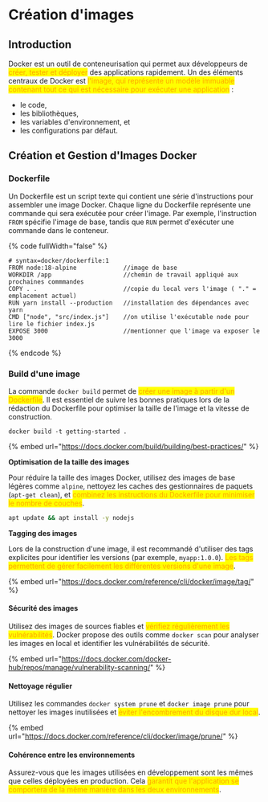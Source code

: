 # Création d'images

## Introduction

Docker est un outil de conteneurisation qui permet aux développeurs de <mark style="color:orange;">créer, tester et déployer</mark> des applications rapidement. Un des éléments centraux de Docker est <mark style="color:orange;">l'image, qui représente un modèle immuable contenant tout ce qui est nécessaire pour exécuter une application</mark> :&#x20;

* le code,&#x20;
* les bibliothèques,&#x20;
* les variables d'environnement, et&#x20;
* les configurations par défaut.

## **Création et Gestion d'Images Docker**

### **Dockerfile**

Un Dockerfile est un script texte qui contient une série d'instructions pour assembler une image Docker. Chaque ligne du Dockerfile représente une commande qui sera exécutée pour créer l'image. Par exemple, l'instruction `FROM` spécifie l'image de base, tandis que `RUN` permet d'exécuter une commande dans le conteneur.

{% code fullWidth="false" %}
```docker
# syntax=docker/dockerfile:1
FROM node:18-alpine             //image de base
WORKDIR /app                    //chemin de travail appliqué aux prochaines commmandes
COPY . .                        //copie du local vers l'image ( "." = emplacement actuel)
RUN yarn install --production   //installation des dépendances avec yarn
CMD ["node", "src/index.js"]    //on utilise l'exécutable node pour lire le fichier index.js
EXPOSE 3000                     //mentionner que l'image va exposer le 3000
```
{% endcode %}

### **Build d'une image**

La commande `docker build` permet de <mark style="color:orange;">créer une image à partir d'un Dockerfile</mark>. Il est essentiel de suivre les bonnes pratiques lors de la rédaction du Dockerfile pour optimiser la taille de l'image et la vitesse de construction.

```docker
docker build -t getting-started .
```

{% embed url="https://docs.docker.com/build/building/best-practices/" %}

**Optimisation de la taille des images**

Pour réduire la taille des images Docker, utilisez des images de base légères comme `alpine`, nettoyez les caches des gestionnaires de paquets (`apt-get clean`), et <mark style="color:orange;">combinez les instructions du Dockerfile pour minimiser le nombre de couches</mark>.

```bash
apt update && apt install -y nodejs
```

**Tagging des images**

Lors de la construction d'une image, il est recommandé d'utiliser des tags explicites pour identifier les versions (par exemple, `myapp:1.0.0`). <mark style="color:orange;">Les tags permettent de gérer facilement les différentes versions d'une image</mark>.

{% embed url="https://docs.docker.com/reference/cli/docker/image/tag/" %}

#### **Sécurité des images**

Utilisez des images de sources fiables et <mark style="color:orange;">vérifiez régulièrement les vulnérabilités</mark>. Docker propose des outils comme `docker scan` pour analyser les images en local et identifier les vulnérabilités de sécurité.

{% embed url="https://docs.docker.com/docker-hub/repos/manage/vulnerability-scanning/" %}

#### **Nettoyage régulier**

Utilisez les commandes `docker system prune` et `docker image prune` pour nettoyer les images inutilisées et <mark style="color:orange;">éviter l'encombrement du disque dur local</mark>.

{% embed url="https://docs.docker.com/reference/cli/docker/image/prune/" %}

#### **Cohérence entre les environnements**

Assurez-vous que les images utilisées en développement sont les mêmes que celles déployées en production. Cela <mark style="color:orange;">garantit que l'application se comportera de la même manière dans les deux environnements</mark>.
